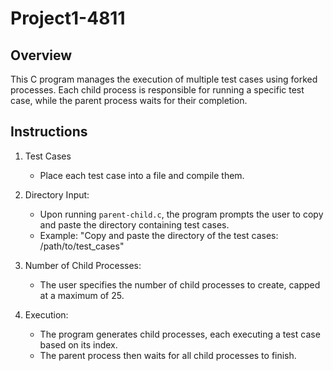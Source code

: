 # Project1-4811

## Overview

This C program manages the execution of multiple test cases using forked processes. Each child process is responsible for running a specific test case, while the parent process waits for their completion.

## Instructions

1. Test Cases
    - Place each test case into a file and compile them.

2. Directory Input:
   - Upon running `parent-child.c`, the program prompts the user to copy and paste the directory containing test cases.
   - Example: "Copy and paste the directory of the test cases: /path/to/test_cases"

3. Number of Child Processes:
   - The user specifies the number of child processes to create, capped at a maximum of 25.

4. Execution:
   - The program generates child processes, each executing a test case based on its index.
   - The parent process then waits for all child processes to finish.

